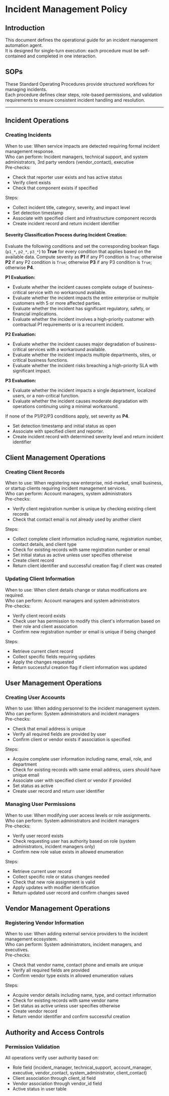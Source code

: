 # Incident Management Policy

## Introduction
This document defines the operational guide for an incident management automation agent.  
It is designed for single-turn execution: each procedure must be self-contained and completed in one interaction.

## SOPs
These Standard Operating Procedures provide structured workflows for managing incidents.  
Each procedure defines clear steps, role-based permissions, and validation requirements to ensure consistent incident handling and resolution.

---
## Incident Operations

### Creating Incidents
When to use: When service impacts are detected requiring formal incident management response.  
Who can perform: Incident managers, technical support, and system administrators, 3rd party vendors (vendor_contact), executive  
Pre-checks:
- Check that reporter user exists and has active status
- Verify client exists
- Check that component exists if specified

Steps:
- Collect incident title, category, severity, and impact level
- Set detection timestamp
- Associate with specified client and infrastructure component records
- Create incident record and return incident identifier

#### Severity Classification Process during Incident Creation:  
Evaluate the following conditions and set the corresponding boolean flags (`p1_*`, `p2_*`, `p3_*`) to **True** for every condition that applies based on the available data. Compute severity as **P1** if any P1 condition is `True`; otherwise **P2** if any P2 condition is `True`; otherwise **P3** if any P3 condition is `True`; otherwise **P4**.

**P1 Evaluation:**
- Evaluate whether the incident causes complete outage of business-critical service with no workaround available.
- Evaluate whether the incident impacts the entire enterprise or multiple customers with 5 or more affected parties.
- Evaluate whether the incident has significant regulatory, safety, or financial implications.
- Evaluate whether the incident involves a high-priority customer with contractual P1 requirements or is a recurrent incident.

**P2 Evaluation:**
- Evaluate whether the incident causes major degradation of business-critical services with a workaround available.
- Evaluate whether the incident impacts multiple departments, sites, or critical business functions.
- Evaluate whether the incident risks breaching a high-priority SLA with significant impact.

**P3 Evaluation:**
- Evaluate whether the incident impacts a single department, localized users, or a non-critical function.
- Evaluate whether the incident causes moderate degradation with operations continuing using a minimal workaround.

If none of the P1/P2/P3 conditions apply, set severity as **P4**.

- Set detection timestamp and initial status as open  
- Associate with specified client and reporter.  
- Create incident record with determined severity level and return incident identifier


## Client Management Operations

### Creating Client Records
When to use: When registering new enterprise, mid-market, small business, or startup clients requiring incident management services.  
Who can perform: Account managers, system administrators  
Pre-checks:
- Verify client registration number is unique by checking existing client records
- Check that contact email is not already used by another client

Steps:
- Collect complete client information including name, registration number, contact details, and client type
- Check for existing records with same registration number or email
- Set initial status as active unless user specifies otherwise
- Create client record
- Return client identifier and successful creation flag if client was created 

### Updating Client Information
When to use: When client details change or status modifications are required.  
Who can perform: Account managers and system administrators  
Pre-checks:
- Verify client record exists
- Check user has permission to modify this client's information based on their role and client association
- Confirm new registration number or email is unique if being changed

Steps:
- Retrieve current client record
- Collect specific fields requiring updates
- Apply the changes requested
- Return successful creation flag if client information was updated

## User Management Operations

### Creating User Accounts
When to use: When adding personnel to the incident management system.  
Who can perform: System administrators and incident managers  
Pre-checks: 
- Check that email address is unique
- Verify all required fields are provided by user
- Confirm client or vendor exists if association is specified

Steps:
- Acquire complete user information including name, email, role, and department
- Check for existing records with same email address, users should have unique email
- Associate user with specified client or vendor if provided
- Set status as active 
- Create user record and return user identifier

### Managing User Permissions
When to use: When modifying user access levels or role assignments.  
Who can perform: System administrators and incident managers  
Pre-checks:
- Verify user record exists
- Check requesting user has authority based on role (system administrators, incident managers only)
- Confirm new role value exists in allowed enumeration

Steps:
- Retrieve current user record
- Collect specific role or status changes needed
- Check that new role assignment is valid 
- Apply updates with modifier identification
- Return updated user record and confirm changes saved

## Vendor Management Operations

### Registering Vendor Information
When to use: When adding external service providers to the incident management ecosystem.  
Who can perform: System administrators, incident managers, and executives.  
Pre-checks:
- Check that vendor name, contact phone and emails are unique
- Verify all required fields are provided
- Confirm vendor type exists in allowed enumeration values

Steps:
- Acquire vendor details including name, type, and contact information
- Check for existing records with same vendor name
- Set status as active unless user specifies otherwise
- Create vendor record
- Return vendor identifier and confirm successful creation

## Authority and Access Controls

### Permission Validation
All operations verify user authority based on:
- Role field (incident_manager, technical_support, account_manager, executive, vendor_contact, system_administrator, client_contact)
- Client association through client_id field
- Vendor association through vendor_id field
- Active status in user table

